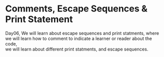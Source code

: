 <h1>Comments, Escape Sequences & Print Statement</h1>

<p>Day06, We will learn about escape sequences and print statments, where<br>
we will learn how to comment to indicate a learner or reader about the code,<br>
we will learn about different print statments, and escape sequences.</p>